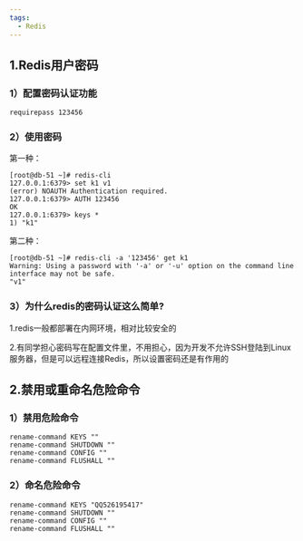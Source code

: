 ```yaml
---
tags:
  - Redis
---
```

## 1.Redis用户密码

### 1）配置密码认证功能

```
requirepass 123456
```

### 2）使用密码

第一种：

```
[root@db-51 ~]# redis-cli
127.0.0.1:6379> set k1 v1
(error) NOAUTH Authentication required.
127.0.0.1:6379> AUTH 123456
OK
127.0.0.1:6379> keys *
1) "k1"
```

第二种：

```
[root@db-51 ~]# redis-cli -a '123456' get k1
Warning: Using a password with '-a' or '-u' option on the command line interface may not be safe.
"v1"
```

### 3）为什么redis的密码认证这么简单?

1.redis一般都部署在内网环境，相对比较安全的

2.有同学担心密码写在配置文件里，不用担心，因为开发不允许SSH登陆到Linux服务器，但是可以远程连接Redis，所以设置密码还是有作用的

## 2.禁用或重命名危险命令

### 1）禁用危险命令

```
rename-command KEYS ""
rename-command SHUTDOWN ""
rename-command CONFIG ""
rename-command FLUSHALL ""
```

### 2）命名危险命令

```
rename-command KEYS "QQ526195417"
rename-command SHUTDOWN ""
rename-command CONFIG ""
rename-command FLUSHALL ""
```